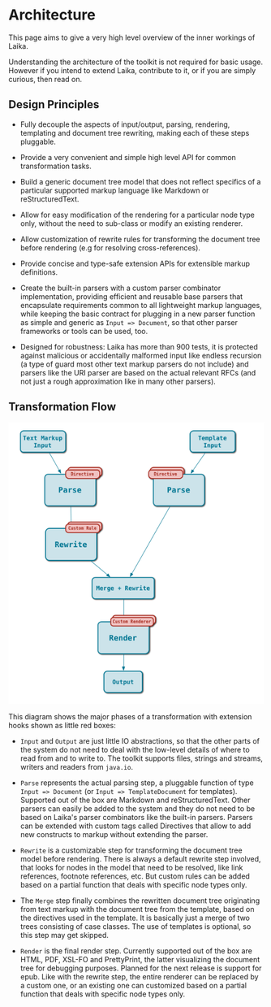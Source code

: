 
Architecture
============

This page aims to give a very high level overview of the inner workings of Laika.

Understanding the architecture of the toolkit is not required for basic usage.
However if you intend to extend Laika, contribute to it, or if you are simply
curious, then read on.


Design Principles
-----------------

* Fully decouple the aspects of input/output, parsing, rendering, templating and document tree rewriting, 
  making each of these steps pluggable.
  
* Provide a very convenient and simple high level API for common transformation tasks.

* Build a generic document tree model that does not reflect specifics of a particular 
  supported markup language like Markdown or reStructuredText.

* Allow for easy modification of the rendering for a particular node type only, without
  the need to sub-class or modify an existing renderer.
  
* Allow customization of rewrite rules for transforming the document tree before rendering
  (e.g for resolving cross-references).

* Provide concise and type-safe extension APIs for extensible markup definitions.
  
* Create the built-in parsers with a custom parser combinator implementation, providing efficient and
  reusable base parsers that encapsulate requirements common to all lightweight markup languages,
  while keeping the basic contract for plugging in a new parser function as simple and generic as 
  `Input => Document`, so that other parser frameworks or tools can be used, too.
  
* Designed for robustness: Laika has more than 900 tests, it is protected against malicious
  or accidentally malformed input like endless recursion (a type of guard most other text markup 
  parsers do not include) and parsers like the URI parser are based on the actual relevant RFCs
  (and not just a rough approximation like in many other parsers). 


Transformation Flow
-------------------

![Internal Architecture](../img/architecture.png)

This diagram shows the major phases of a transformation with extension hooks shown as little
red boxes:

* `Input` and `Output` are just little IO abstractions, so that the other parts of the system
  do not need to deal with the low-level details of where to read from and to write to. The toolkit
  supports files, strings and streams, writers and readers from `java.io`.
  
* `Parse` represents the actual parsing step, a pluggable function of type `Input => Document` 
  (or `Input => TemplateDocument` for templates).
  Supported out of the box are Markdown and reStructuredText. Other parsers can easily be added
  to the system and they do not need to be based on Laika's parser combinators like the built-in
  parsers. Parsers can be extended with custom tags called Directives that allow to add new
  constructs to markup without extending the parser.
  
* `Rewrite` is a customizable step for transforming the document tree model before rendering.
  There is always a default rewrite step involved, that looks for nodes in the model that need
  to be resolved, like link references, footnote references, etc. But custom rules can be added
  based on a partial function that deals with specific node types only.
  
* The `Merge` step finally combines the rewritten document tree originating from text markup
  with the document tree from the template, based on the directives used in the template.
  It is basically just a merge of two trees consisting of case classes. The use of templates
  is optional, so this step may get skipped.
  
* `Render` is the final render step. Currently supported out of the box are HTML, PDF, XSL-FO and PrettyPrint,
  the latter visualizing the document tree for debugging purposes. Planned for the next release
  is support for epub. Like with the rewrite step, the entire renderer can be replaced
  by a custom one, or an existing one can customized based on a partial function that deals with
  specific node types only.
